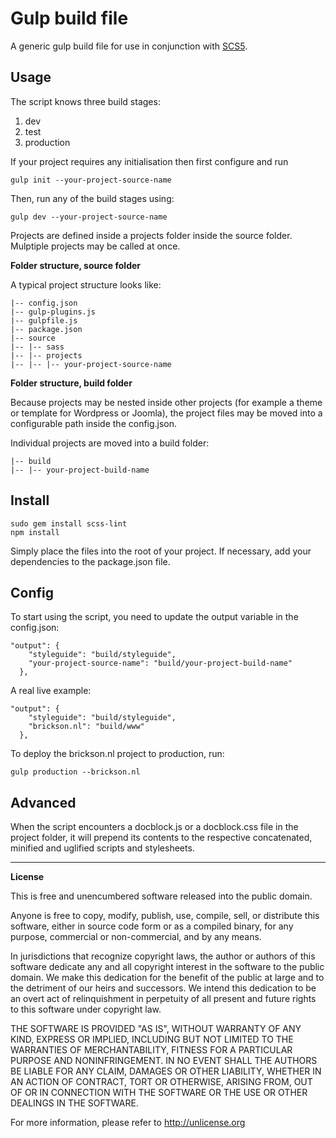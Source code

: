 # Gulp build file

A generic gulp build file for use in conjunction with [SCS5](https://github.com/SC5/sc5-styleguide).

## Usage
The script knows three build stages:

1. dev
2. test
3. production

If your project requires any initialisation then first configure and run
```
gulp init --your-project-source-name
```
Then, run any of the build stages using:
```
gulp dev --your-project-source-name
```
Projects are defined inside a projects folder inside the source folder. Mulptiple projects may be called at once.

**Folder structure, source folder**

A typical project structure looks like:
```
|-- config.json
|-- gulp-plugins.js
|-- gulpfile.js
|-- package.json
|-- source
|-- |-- sass
|-- |-- projects
|-- |-- |-- your-project-source-name
```
**Folder structure, build folder**

Because projects may be nested inside other projects (for example a theme or template for Wordpress or Joomla), the project files may be moved into a configurable path inside the config.json.

Individual projects are moved into a build folder:
```
|-- build
|-- |-- your-project-build-name
```

## Install
```
sudo gem install scss-lint
npm install
```
Simply place the files into the root of your project. If necessary, add your dependencies to the package.json file.

## Config
To start using the script, you need to update the output variable in the config.json:
```
"output": {
    "styleguide": "build/styleguide",
    "your-project-source-name": "build/your-project-build-name"
  },
```

A real live example:
```
"output": {
    "styleguide": "build/styleguide",
    "brickson.nl": "build/www"
  },
```
To deploy the brickson.nl project to production, run:
```
gulp production --brickson.nl
```

## Advanced
When the script encounters a docblock.js or a docblock.css file in the project folder, it will prepend its contents to the respective concatenated, minified and uglified scripts and stylesheets.


---

**License**

This is free and unencumbered software released into the public domain.

Anyone is free to copy, modify, publish, use, compile, sell, or
distribute this software, either in source code form or as a compiled
binary, for any purpose, commercial or non-commercial, and by any
means.

In jurisdictions that recognize copyright laws, the author or authors
of this software dedicate any and all copyright interest in the
software to the public domain. We make this dedication for the benefit
of the public at large and to the detriment of our heirs and
successors. We intend this dedication to be an overt act of
relinquishment in perpetuity of all present and future rights to this
software under copyright law.

THE SOFTWARE IS PROVIDED "AS IS", WITHOUT WARRANTY OF ANY KIND,
EXPRESS OR IMPLIED, INCLUDING BUT NOT LIMITED TO THE WARRANTIES OF
MERCHANTABILITY, FITNESS FOR A PARTICULAR PURPOSE AND NONINFRINGEMENT.
IN NO EVENT SHALL THE AUTHORS BE LIABLE FOR ANY CLAIM, DAMAGES OR
OTHER LIABILITY, WHETHER IN AN ACTION OF CONTRACT, TORT OR OTHERWISE,
ARISING FROM, OUT OF OR IN CONNECTION WITH THE SOFTWARE OR THE USE OR
OTHER DEALINGS IN THE SOFTWARE.

For more information, please refer to <http://unlicense.org>
